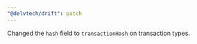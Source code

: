 ```yaml
---
"@delvtech/drift": patch
---
```


Changed the `hash` field to `transactionHash` on transaction types.
